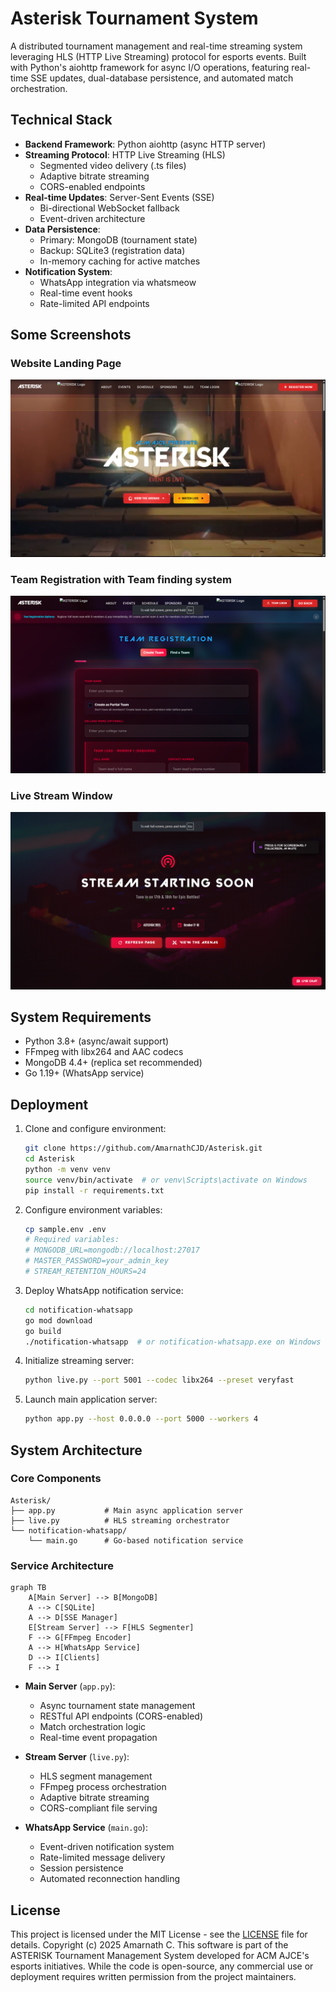 # Asterisk Tournament System

A distributed tournament management and real-time streaming system leveraging HLS (HTTP Live Streaming) protocol for esports events. Built with Python's aiohttp framework for async I/O operations, featuring real-time SSE updates, dual-database persistence, and automated match orchestration.

## Technical Stack

- **Backend Framework**: Python aiohttp (async HTTP server)
- **Streaming Protocol**: HTTP Live Streaming (HLS)
  - Segmented video delivery (.ts files)
  - Adaptive bitrate streaming
  - CORS-enabled endpoints
- **Real-time Updates**: Server-Sent Events (SSE)
  - Bi-directional WebSocket fallback
  - Event-driven architecture
- **Data Persistence**:
  - Primary: MongoDB (tournament state)
  - Backup: SQLite3 (registration data)
  - In-memory caching for active matches
- **Notification System**: 
  - WhatsApp integration via whatsmeow
  - Real-time event hooks
  - Rate-limited API endpoints


## Some Screenshots

### Website Landing Page
![Tournament Control](screenshots/dash.png)

### Team Registration with Team finding system
![Live Stream](screenshots/reg.png)

### Live Stream Window
![Live Stream](screenshots/live.png)


## System Requirements

- Python 3.8+ (async/await support)
- FFmpeg with libx264 and AAC codecs
- MongoDB 4.4+ (replica set recommended)
- Go 1.19+ (WhatsApp service)

## Deployment

1. Clone and configure environment:
   ```bash
   git clone https://github.com/AmarnathCJD/Asterisk.git
   cd Asterisk
   python -m venv venv
   source venv/bin/activate  # or venv\Scripts\activate on Windows
   pip install -r requirements.txt
   ```

2. Configure environment variables:
   ```bash
   cp sample.env .env
   # Required variables:
   # MONGODB_URL=mongodb://localhost:27017
   # MASTER_PASSWORD=your_admin_key
   # STREAM_RETENTION_HOURS=24
   ```

3. Deploy WhatsApp notification service:
   ```bash
   cd notification-whatsapp
   go mod download
   go build
   ./notification-whatsapp  # or notification-whatsapp.exe on Windows
   ```

4. Initialize streaming server:
   ```bash
   python live.py --port 5001 --codec libx264 --preset veryfast
   ```

5. Launch main application server:
   ```bash
   python app.py --host 0.0.0.0 --port 5000 --workers 4
   ```

## System Architecture

### Core Components

```
Asterisk/
├── app.py           # Main async application server
├── live.py          # HLS streaming orchestrator
└── notification-whatsapp/
    └── main.go      # Go-based notification service
```

### Service Architecture

```mermaid
graph TB
    A[Main Server] --> B[MongoDB]
    A --> C[SQLite]
    A --> D[SSE Manager]
    E[Stream Server] --> F[HLS Segmenter]
    F --> G[FFmpeg Encoder]
    A --> H[WhatsApp Service]
    D --> I[Clients]
    F --> I
```

- **Main Server** (`app.py`):
  - Async tournament state management
  - RESTful API endpoints (CORS-enabled)
  - Match orchestration logic
  - Real-time event propagation

- **Stream Server** (`live.py`):
  - HLS segment management
  - FFmpeg process orchestration
  - Adaptive bitrate streaming
  - CORS-compliant file serving

- **WhatsApp Service** (`main.go`):
  - Event-driven notification system
  - Rate-limited message delivery
  - Session persistence
  - Automated reconnection handling

## License

This project is licensed under the MIT License - see the [LICENSE](LICENSE) file for details. Copyright (c) 2025 Amarnath C. This software is part of the ASTERISK Tournament Management System developed for ACM AJCE's esports initiatives. While the code is open-source, any commercial use or deployment requires written permission from the project maintainers.